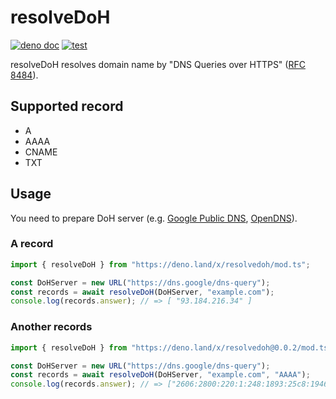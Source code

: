 # resolveDoH

[![deno doc](https://doc.deno.land/badge.svg)](https://doc.deno.land/https/deno.land%2Fx%2Fresolvedoh%2Fmod.ts)
[![test](https://github.com/heishi1HUMANITY/resolveDoH/actions/workflows/test.yml/badge.svg)](https://github.com/heishi1HUMANITY/resolveDoH/actions/workflows/test.yml)

resolveDoH resolves domain name by "DNS Queries over HTTPS"
([RFC 8484](https://www.rfc-editor.org/info/rfc8484)).

## Supported record

- A
- AAAA
- CNAME
- TXT

## Usage

You need to prepare DoH server (e.g.
[Google Public DNS](https://dns.google/dns-query),
[OpenDNS](https://doh.opendns.com/dns-query)).

### A record

```typescript
import { resolveDoH } from "https://deno.land/x/resolvedoh/mod.ts";

const DoHServer = new URL("https://dns.google/dns-query");
const records = await resolveDoH(DoHServer, "example.com");
console.log(records.answer); // => [ "93.184.216.34" ]
```

### Another records

```typescript
import { resolveDoH } from "https://deno.land/x/resolvedoh@0.0.2/mod.ts";

const DoHServer = new URL("https://dns.google/dns-query");
const records = await resolveDoH(DoHServer, "example.com", "AAAA");
console.log(records.answer); // => ["2606:2800:220:1:248:1893:25c8:1946" ]
```

